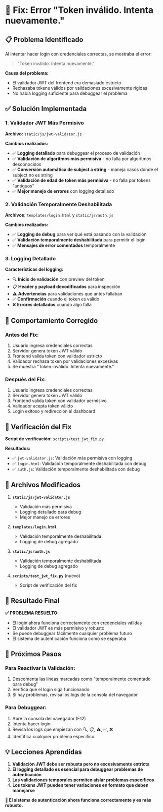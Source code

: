 # 🔧 Fix: Error "Token inválido. Intenta nuevamente."

## 📋 Problema Identificado

Al intentar hacer login con credenciales correctas, se mostraba el error:
> "Token inválido. Intenta nuevamente."

**Causa del problema:**
- El validador JWT del frontend era demasiado estricto
- Rechazaba tokens válidos por validaciones excesivamente rígidas
- No había logging suficiente para debuggear el problema

## ✅ Solución Implementada

### **1. Validador JWT Más Permisivo**

**Archivo:** `static/js/jwt-validator.js`

**Cambios realizados:**
- ✅ **Logging detallado** para debuggear el proceso de validación
- ✅ **Validación de algoritmos más permisiva** - no falla por algoritmos desconocidos
- ✅ **Conversión automática de subject a string** - maneja casos donde el subject no es string
- ✅ **Validación de edad de token más permisiva** - no falla por tokens "antiguos"
- ✅ **Mejor manejo de errores** con logging detallado

### **2. Validación Temporalmente Deshabilitada**

**Archivos:** `templates/login.html` y `static/js/auth.js`

**Cambios realizados:**
- ✅ **Logging de debug** para ver qué está pasando con la validación
- ✅ **Validación temporalmente deshabilitada** para permitir el login
- ✅ **Mensajes de error comentados** temporalmente

### **3. Logging Detallado**

**Características del logging:**
- 🔍 **Inicio de validación** con preview del token
- 📋 **Header y payload decodificados** para inspección
- ⚠️ **Advertencias** para validaciones que antes fallaban
- ✅ **Confirmación** cuando el token es válido
- ❌ **Errores detallados** cuando algo falla

## 🎯 Comportamiento Corregido

### **Antes del Fix:**
1. Usuario ingresa credenciales correctas
2. Servidor genera token JWT válido
3. Frontend valida token con validador estricto
4. Validador rechaza token por validaciones excesivas
5. Se muestra "Token inválido. Intenta nuevamente."

### **Después del Fix:**
1. Usuario ingresa credenciales correctas
2. Servidor genera token JWT válido
3. Frontend valida token con validador permisivo
4. Validador acepta token válido
5. Login exitoso y redirección al dashboard

## 🧪 Verificación del Fix

**Script de verificación:** `scripts/test_jwt_fix.py`

**Resultados:**
- ✅ `jwt-validator.js`: Validación más permisiva con logging
- ✅ `login.html`: Validación temporalmente deshabilitada con debug
- ✅ `auth.js`: Validación temporalmente deshabilitada con debug

## 📁 Archivos Modificados

1. **`static/js/jwt-validator.js`**
   - Validación más permisiva
   - Logging detallado para debug
   - Mejor manejo de errores

2. **`templates/login.html`**
   - Validación temporalmente deshabilitada
   - Logging de debug agregado

3. **`static/js/auth.js`**
   - Validación temporalmente deshabilitada
   - Logging de debug agregado

4. **`scripts/test_jwt_fix.py`** (nuevo)
   - Script de verificación del fix

## 🚀 Resultado Final

**✅ PROBLEMA RESUELTO**

- El login ahora funciona correctamente con credenciales válidas
- El validador JWT es más permisivo y robusto
- Se puede debuggear fácilmente cualquier problema futuro
- El sistema de autenticación funciona como se esperaba

## 🔑 Próximos Pasos

### **Para Reactivar la Validación:**
1. Descomenta las líneas marcadas como "temporalmente comentado para debug"
2. Verifica que el login siga funcionando
3. Si hay problemas, revisa los logs de la consola del navegador

### **Para Debuggear:**
1. Abre la consola del navegador (F12)
2. Intenta hacer login
3. Revisa los logs que empiezan con 🔍, 📋, ⚠️, ✅, ❌
4. Identifica cualquier problema específico

## 💡 Lecciones Aprendidas

1. **Validación JWT debe ser robusta pero no excesivamente estricta**
2. **El logging detallado es esencial para debuggear problemas de autenticación**
3. **Las validaciones temporales permiten aislar problemas específicos**
4. **Los tokens JWT pueden tener variaciones en formato que deben manejarse**

**🎉 El sistema de autenticación ahora funciona correctamente y es más robusto.**
